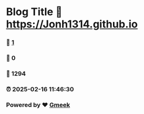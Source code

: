 # Blog Title :link: https://Jonh1314.github.io 
### :page_facing_up: [1](https://Jonh1314.github.io/tag.html) 
### :speech_balloon: 0 
### :hibiscus: 1294 
### :alarm_clock: 2025-02-16 11:46:30 
### Powered by :heart: [Gmeek](https://github.com/Meekdai/Gmeek)
